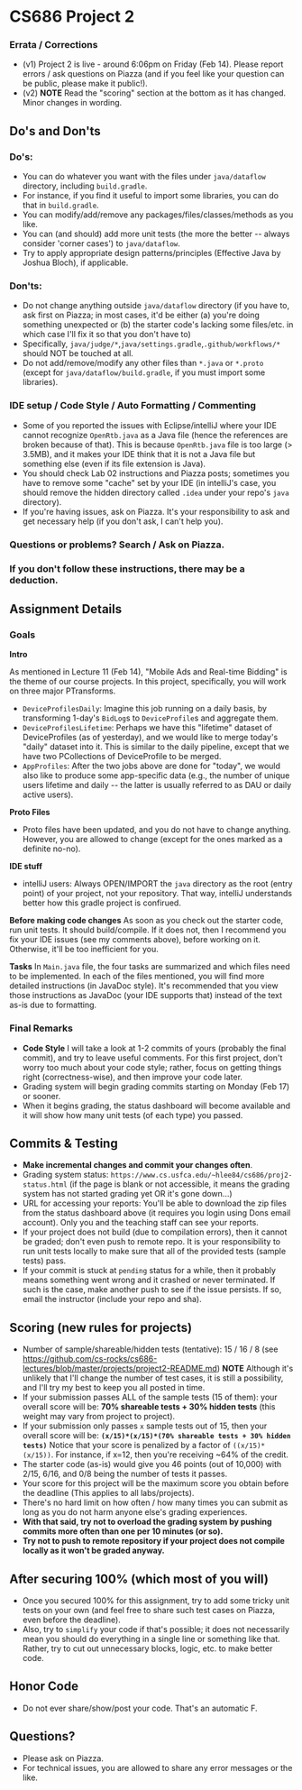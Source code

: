 # CS686 Project 2

### Errata / Corrections
 - (v1) Project 2 is live - around 6:06pm on Friday (Feb 14). Please report errors / ask questions on Piazza (and if you feel like your question can be public, please make it public!). 
 - (v2) **NOTE** Read the "scoring" section at the bottom as it has changed. Minor changes in wording.

## Do's and Don'ts

### Do's:
 - You can do whatever you want with the files under `java/dataflow` directory, including `build.gradle`.
 - For instance, if you find it useful to import some libraries, you can do that in `build.gradle`.
 - You can modify/add/remove any packages/files/classes/methods as you like.
 - You can (and should) add more unit tests (the more the better -- always consider 'corner cases') to `java/dataflow`.
 - Try to apply appropriate design patterns/principles (Effective Java by Joshua Bloch), if applicable. 

### Don'ts:
 - Do not change anything outside `java/dataflow` directory (if you have to, ask first on Piazza; in most cases, it'd be either (a) you're doing something unexpected or (b) the starter code's lacking some files/etc. in which case I'll fix it so that you don't have to)
 - Specifically, `java/judge/*`,`java/settings.gradle`,`.github/workflows/*` should NOT be touched at all.
 - Do not add/remove/modify any other files than `*.java` or `*.proto` (except for `java/dataflow/build.gradle`, if you must import some libraries).


### IDE setup / Code Style / Auto Formatting / Commenting
 - Some of you reported the issues with Eclipse/intelliJ where your IDE cannot recognize `OpenRtb.java` as a Java file (hence the references are broken because of that). This is because `OpenRtb.java` file is too large (> 3.5MB), and it makes your IDE think that it is not a Java file but something else (even if its file extension is Java).
 - You should check Lab 02 instructions and Piazza posts; sometimes you have to remove some "cache" set by your IDE (in intelliJ's case, you should remove the hidden directory called `.idea` under your repo's `java` directory).
 - If you're having issues, ask on Piazza. It's your responsibility to ask and get necessary help (if you don't ask, I can't help you).

### Questions or problems? Search / Ask on Piazza.


### If you don't follow these instructions, there may be a deduction.

## Assignment Details

### Goals

**Intro**

As mentioned in Lecture 11 (Feb 14), "Mobile Ads and Real-time Bidding" is the theme of our course projects.
In this project, specifically, you will work on three major PTransforms.
 - `DeviceProfilesDaily`: Imagine this job running on a daily basis, by transforming 1-day's `BidLog`s to `DeviceProfile`s and aggregate them. 
 - `DeviceProfilesLifetime`: Perhaps we have this "lifetime" dataset of DeviceProfiles (as of yesterday), and we would like to merge today's "daily" dataset into it. This is similar to the daily pipeline, except that we have two PCollections of DeviceProfile to be merged. 
 - `AppProfiles`: After the two jobs above are done for "today", we would also like to produce some app-specific data (e.g., the number of unique users lifetime and daily -- the latter is usually referred to as DAU or daily active users).

**Proto Files**
 - Proto files have been updated, and you do not have to change anything. However, you are allowed to change (except for the ones marked as a definite no-no).

**IDE stuff**
 - intelliJ users: Always OPEN/IMPORT the `java` directory as the root (entry point) of your project, not your repository. That way, intelliJ understands better how this gradle project is confirued.

**Before making code changes**
 As soon as you check out the starter code, run unit tests. It should build/compile. If it does not, then I recommend you fix your IDE issues (see my comments above), before working on it. Otherwise, it'll be too inefficient for you.

**Tasks**
In `Main.java` file, the four tasks are summarized and which files need to be implemented.
In each of the files mentioned, you will find more detailed instructions (in JavaDoc style).
It's recommended that you view those instructions as JavaDoc (your IDE supports that) instead of the text as-is due to formatting.


### Final Remarks
 - **Code Style** I will take a look at 1-2 commits of yours (probably the final commit), and try to leave useful comments. For this first project, don't worry too much about your code style; rather, focus on getting things right (correctness-wise), and then improve your code later.
 - Grading system will begin grading commits starting on Monday (Feb 17) or sooner.
 - When it begins grading, the status dashboard will become available and it will show how many unit tests (of each type) you passed.

## Commits & Testing
 - **Make incremental changes and commit your changes often**.
 - Grading system status: `https://www.cs.usfca.edu/~hlee84/cs686/proj2-status.html` (if the page is blank or not accessible, it means the grading system has not started grading yet OR it's gone down...)
 - URL for accessing your reports: You'll be able to download the zip files from the status dashboard above (it requires you login using Dons email account). Only you and the teaching staff can see your reports.
 - If your project does not build (due to compilation errors), then it cannot be graded; don't even push to remote repo. It is your responsibility to run unit tests locally to make sure that all of the provided tests (sample tests) pass.
 - If your commit is stuck at `pending` status for a while, then it probably means something went wrong and it crashed or never terminated. If such is the case, make another push to see if the issue persists. If so, email the instructor (include your repo and sha).


## Scoring (new rules for projects)
 - Number of sample/shareable/hidden tests (tentative): 15 / 16 / 8 (see https://github.com/cs-rocks/cs686-lectures/blob/master/projects/project2-README.md) **NOTE** Although it's unlikely that I'll change the number of test cases, it is still a possibility, and I'll try my best to keep you all posted in time.
 - If your submission passes ALL of the sample tests (15 of them): your overall score will be: **70% shareable tests + 30% hidden tests** (this weight may vary from project to project).
 - If your submission only passes `x` sample tests out of 15, then your overall score will be: **`(x/15)*(x/15)*(70% shareable tests + 30% hidden tests)`** Notice that your score is penalized by a factor of `((x/15)*(x/15))`. For instance, if x=12, then you're receiving ~64% of the credit.
 - The starter code (as-is) would give you 46 points (out of 10,000) with 2/15, 6/16, and 0/8 being the number of tests it passes.
 - Your score for this project will be the maximum score you obtain before the deadline (This applies to all labs/projects).
 - There's no hard limit on how often / how many times you can submit as long as you do not harm anyone else's grading experiences.
 - **With that said, try not to overload the grading system by pushing commits more often than one per 10 minutes (or so).** 
 - **Try not to push to remote repository if your project does not compile locally as it won't be graded anyway.**

## After securing 100% (which most of you will)
 - Once you secured 100% for this assignment, try to add some tricky unit tests on your own (and feel free to share such test cases on Piazza, even before the deadline).
 - Also, try to `simplify` your code if that's possible; it does not necessarily mean you should do everything in a single line or something like that. Rather, try to cut out unnecessary blocks, logic, etc. to make better code.

## Honor Code
 - Do not ever share/show/post your code. That's an automatic F.

## Questions?
 - Please ask on Piazza.
 - For technical issues, you are allowed to share any error messages or the like.
